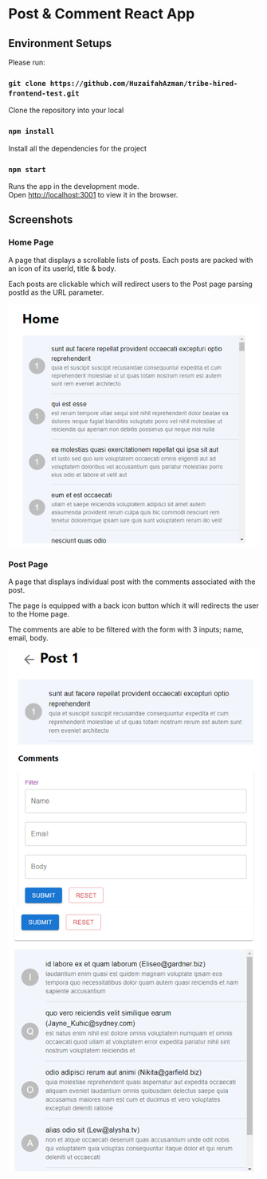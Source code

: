 # Post & Comment React App

## Environment Setups

Please run:

### `git clone https://github.com/HuzaifahAzman/tribe-hired-frontend-test.git`

Clone the repository into your local

### `npm install`

Install all the dependencies for the project

### `npm start`

Runs the app in the development mode.\
Open [http://localhost:3001](http://localhost:3001) to view it in the browser.

## Screenshots

### Home Page

A page that displays a scrollable lists of posts. Each posts are packed with an icon of its userId, title & body.

Each posts are clickable which will redirect users to the Post page parsing postId as the URL parameter.

![homepage](/public/screenshots/homepage.png)

### Post Page

A page that displays individual post with the comments associated with the post.

The page is equipped with a back icon button which it will redirects the user to the Home page.

The comments are able to be filtered with the form with 3 inputs; name, email, body. 

![postpage1](/public/screenshots/post1.png)
![postpage2](/public/screenshots/post2.png)